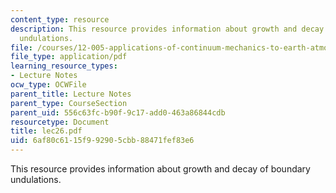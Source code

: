 ```yaml
---
content_type: resource
description: This resource provides information about growth and decay of boundary
  undulations.
file: /courses/12-005-applications-of-continuum-mechanics-to-earth-atmospheric-and-planetary-sciences-spring-2006/6af80c6115f992905cbb88471fef83e6_lec26.pdf
file_type: application/pdf
learning_resource_types:
- Lecture Notes
ocw_type: OCWFile
parent_title: Lecture Notes
parent_type: CourseSection
parent_uid: 556c63fc-b90f-9c17-add0-463a86844cdb
resourcetype: Document
title: lec26.pdf
uid: 6af80c61-15f9-9290-5cbb-88471fef83e6
---
```

This resource provides information about growth and decay of boundary undulations.

